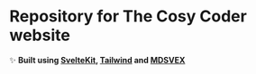 # Repository for The Cosy Coder website

✨ **Built using [SvelteKit](https://kit.svelte.dev/), [Tailwind](https://tailwindcss.com/) and [MDSVEX](https://mdsvex.pngwn.io/)**
